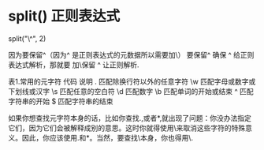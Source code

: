# split() 正则表达式


split("\\^", 2)

 因为要保留^（因为^ 是正则表达式的元数据所以需要加\） 要保留\^  确保 \^ 给正则表达式解析，那就要 加\保留 \^ 让正则解析.
                              
表1.常用的元字符
代码	说明
.	匹配除换行符以外的任意字符
\w	匹配字母或数字或下划线或汉字
\s	匹配任意的空白符
\d	匹配数字
\b	匹配单词的开始或结束
^	匹配字符串的开始
$	匹配字符串的结束

如果你想查找元字符本身的话，比如你查找.,或者*,就出现了问题：你没办法指定它们，因为它们会被解释成别的意思。这时你就得使用\来取消这些字符的特殊意义。因此，你应该使用\.和\*。当然，要查找\本身，你也得用\\.


